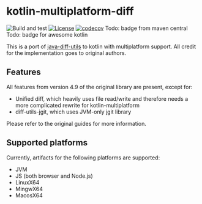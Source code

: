 # kotlin-multiplatform-diff
![Build and test](https://github.com/petertrr/kotlin-multiplatform-diff/workflows/Build%20and%20test/badge.svg)
[![License](https://img.shields.io/github/license/petertrr/kotlin-multiplatform-diff)](https://github.com/petertrr/kotlin-multiplatform-diff/blob/main/LICENSE)
[![codecov](https://codecov.io/gh/petertrr/kotlin-multiplatform-diff/branch/main/graph/badge.svg)](https://codecov.io/gh/petertrr/kotlin-multiplatform-diff)
Todo: badge from maven central
Todo: badge for awesome kotlin

This is a port of [java-diff-utils](https://github.com/java-diff-utils/java-diff-utils) to kotlin
with multiplatform support. All credit for the implementation goes to original authors.

## Features
All features from version 4.9 of the original library are present, except for:
* Unified diff, which heavily uses file read/write and therefore needs a more complicated rewrite for kotlin-multiplatform
* diff-utils-jgit, which uses JVM-only jgit library

Please refer to the original guides for more information.

## Supported platforms
Currently, artifacts for the following platforms are supported:
* JVM
* JS (both browser and Node.js)
* LinuxX64
* MingwX64
* MacosX64